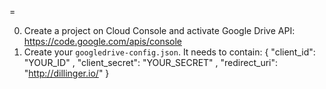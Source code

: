 =

0. Create a project on Cloud Console and activate Google Drive API:  https://code.google.com/apis/console
1. Create your `googledrive-config.json`.  It needs to contain:
{
  "client_id": "YOUR_ID"
, "client_secret": "YOUR_SECRET"
, "redirect_uri": "http://dillinger.io/"
}